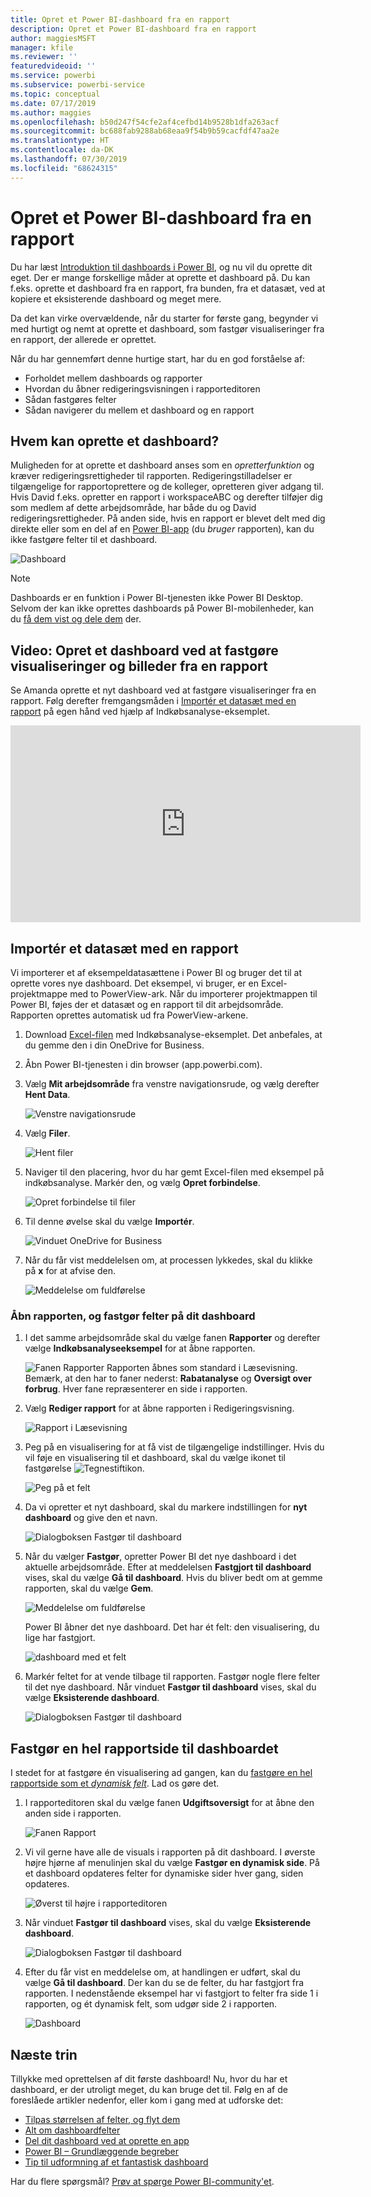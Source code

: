 ```yaml
---
title: Opret et Power BI-dashboard fra en rapport
description: Opret et Power BI-dashboard fra en rapport
author: maggiesMSFT
manager: kfile
ms.reviewer: ''
featuredvideoid: ''
ms.service: powerbi
ms.subservice: powerbi-service
ms.topic: conceptual
ms.date: 07/17/2019
ms.author: maggies
ms.openlocfilehash: b50d247f54cfe2af4cefbd14b9528b1dfa263acf
ms.sourcegitcommit: bc688fab9288ab68eaa9f54b9b59cacfdf47aa2e
ms.translationtype: HT
ms.contentlocale: da-DK
ms.lasthandoff: 07/30/2019
ms.locfileid: "68624315"
---
```

# <a name="create-a-power-bi-dashboard-from-a-report"></a>Opret et Power BI-dashboard fra en rapport
Du har læst [Introduktion til dashboards i Power BI](service-dashboards.md), og nu vil du oprette dit eget. Der er mange forskellige måder at oprette et dashboard på. Du kan f.eks. oprette et dashboard fra en rapport, fra bunden, fra et datasæt, ved at kopiere et eksisterende dashboard og meget mere.  

Da det kan virke overvældende, når du starter for første gang, begynder vi med hurtigt og nemt at oprette et dashboard, som fastgør visualiseringer fra en rapport, der allerede er oprettet. 

Når du har gennemført denne hurtige start, har du en god forståelse af:
- Forholdet mellem dashboards og rapporter
- Hvordan du åbner redigeringsvisningen i rapporteditoren
- Sådan fastgøres felter 
- Sådan navigerer du mellem et dashboard og en rapport 

## <a name="who-can-create-a-dashboard"></a>Hvem kan oprette et dashboard?
Muligheden for at oprette et dashboard anses som en *opretterfunktion*  og kræver redigeringsrettigheder til rapporten. Redigeringstilladelser er tilgængelige for rapportoprettere og de kolleger, opretteren giver adgang til. Hvis David f.eks. opretter en rapport i workspaceABC og derefter tilføjer dig som medlem af dette arbejdsområde, har både du og David redigeringsrettigheder. På anden side, hvis en rapport er blevet delt med dig direkte eller som en del af en [Power BI-app](service-create-distribute-apps.md) (du *bruger* rapporten), kan du ikke fastgøre felter til et dashboard.
 
![Dashboard](media/service-dashboard-create/power-bi-completed-dashboard-small.png)

> [!NOTE] 
> Dashboards er en funktion i Power BI-tjenesten ikke Power BI Desktop. Selvom der kan ikke oprettes dashboards på Power BI-mobilenheder, kan du [få dem vist og dele dem](consumer/mobile/mobile-apps-view-dashboard.md) der.
>
> 

## <a name="video-create-a-dashboard-by-pinning-visuals-and-images-from-a-report"></a>Video: Opret et dashboard ved at fastgøre visualiseringer og billeder fra en rapport
Se Amanda oprette et nyt dashboard ved at fastgøre visualiseringer fra en rapport. Følg derefter fremgangsmåden i [Importér et datasæt med en rapport](#import-a-dataset-with-a-report) på egen hånd ved hjælp af Indkøbsanalyse-eksemplet.
    

<iframe width="560" height="315" src="https://www.youtube.com/embed/lJKgWnvl6bQ" frameborder="0" allowfullscreen></iframe>

## <a name="import-a-dataset-with-a-report"></a>Importér et datasæt med en rapport
Vi importerer et af eksempeldatasættene i Power BI og bruger det til at oprette vores nye dashboard. Det eksempel, vi bruger, er en Excel-projektmappe med to PowerView-ark. Når du importerer projektmappen til Power BI, føjes der et datasæt og en rapport til dit arbejdsområde. Rapporten oprettes automatisk ud fra PowerView-arkene.

1. Download [Excel-filen](http://go.microsoft.com/fwlink/?LinkId=529784) med Indkøbsanalyse-eksemplet. Det anbefales, at du gemme den i din OneDrive for Business.
2. Åbn Power BI-tjenesten i din browser (app.powerbi.com).
3. Vælg **Mit arbejdsområde** fra venstre navigationsrude, og vælg derefter **Hent Data**.

    ![Venstre navigationsrude](media/service-dashboard-create/power-bi-get-data3.png)
5. Vælg **Filer**.

   ![Hent filer](media/service-dashboard-create/power-bi-select-files.png)
6. Naviger til den placering, hvor du har gemt Excel-filen med eksempel på indkøbsanalyse. Markér den, og vælg **Opret forbindelse**.

   ![Opret forbindelse til filer](media/service-dashboard-create/power-bi-connectnew.png)
7. Til denne øvelse skal du vælge **Importér**.

    ![Vinduet OneDrive for Business](media/service-dashboard-create/power-bi-import.png)
8. Når du får vist meddelelsen om, at processen lykkedes, skal du klikke på **x** for at afvise den.

   ![Meddelelse om fuldførelse](media/service-dashboard-create/power-bi-view-datasetnew.png)

### <a name="open-the-report-and-pin-tiles-to-your-dashboard"></a>Åbn rapporten, og fastgør felter på dit dashboard
1. I det samme arbejdsområde skal du vælge fanen **Rapporter** og derefter vælge **Indkøbsanalyseeksempel** for at åbne rapporten.

    ![Fanen Rapporter](media/service-dashboard-create/power-bi-reports.png) Rapporten åbnes som standard i Læsevisning. Bemærk, at den har to faner nederst: **Rabatanalyse** og **Oversigt over forbrug**. Hver fane repræsenterer en side i rapporten.

2. Vælg **Rediger rapport** for at åbne rapporten i Redigeringsvisning.

    ![Rapport i Læsevisning](media/service-dashboard-create/power-bi-reading-view.png)
3. Peg på en visualisering for at få vist de tilgængelige indstillinger. Hvis du vil føje en visualisering til et dashboard, skal du vælge ikonet til fastgørelse ![Tegnestiftikon](media/service-dashboard-create/power-bi-pin-icon.png).

    ![Peg på et felt](media/service-dashboard-create/power-bi-hover.png)
4. Da vi opretter et nyt dashboard, skal du markere indstillingen for **nyt dashboard** og give den et navn.

    ![Dialogboksen Fastgør til dashboard](media/service-dashboard-create/power-bi-pin-tile.png)
5. Når du vælger **Fastgør**, opretter Power BI det nye dashboard i det aktuelle arbejdsområde. Efter at meddelelsen **Fastgjort til dashboard** vises, skal du vælge **Gå til dashboard**. Hvis du bliver bedt om at gemme rapporten, skal du vælge **Gem**.

    ![Meddelelse om fuldførelse](media/service-dashboard-create/power-bi-pin-success.png)

    Power BI åbner det nye dashboard. Det har ét felt: den visualisering, du lige har fastgjort.

   ![dashboard med et felt](media/service-dashboard-create/power-bi-pinned.png)
7. Markér feltet for at vende tilbage til rapporten. Fastgør nogle flere felter til det nye dashboard. Når vinduet **Fastgør til dashboard** vises, skal du vælge **Eksisterende dashboard**.  

   ![Dialogboksen Fastgør til dashboard](media/service-dashboard-create/power-bi-existing-dashboard.png)

## <a name="pin-an-entire-report-page-to-the-dashboard"></a>Fastgør en hel rapportside til dashboardet
I stedet for at fastgøre én visualisering ad gangen, kan du [fastgøre en hel rapportside som et *dynamisk felt*](service-dashboard-pin-live-tile-from-report.md). Lad os gøre det.

1. I rapporteditoren skal du vælge fanen **Udgiftsoversigt** for at åbne den anden side i rapporten.

   ![Fanen Rapport](media/service-dashboard-create/power-bi-page-tab.png)

2. Vi vil gerne have alle de visuals i rapporten på dit dashboard. I øverste højre hjørne af menulinjen skal du vælge **Fastgør en dynamisk side**. På et dashboard opdateres felter for dynamiske sider hver gang, siden opdateres.

   ![Øverst til højre i rapporteditoren](media/service-dashboard-create/power-bi-pin-live.png)

3. Når vinduet **Fastgør til dashboard** vises, skal du vælge **Eksisterende dashboard**.

   ![Dialogboksen Fastgør til dashboard](media/service-dashboard-create/power-bi-pin-live2.png)

4. Efter du får vist en meddelelse om, at handlingen er udført, skal du vælge **Gå til dashboard**. Der kan du se de felter, du har fastgjort fra rapporten. I nedenstående eksempel har vi fastgjort to felter fra side 1 i rapporten, og ét dynamisk felt, som udgør side 2 i rapporten.

   ![Dashboard](media/service-dashboard-create/power-bi-dashboard.png)

## <a name="next-steps"></a>Næste trin
Tillykke med oprettelsen af dit første dashboard! Nu, hvor du har et dashboard, er der utroligt meget, du kan bruge det til. Følg en af de foreslåede artikler nedenfor, eller kom i gang med at udforske det: 

* [Tilpas størrelsen af felter, og flyt dem](service-dashboard-edit-tile.md)
* [Alt om dashboardfelter](service-dashboard-tiles.md)
* [Del dit dashboard ved at oprette en app](service-create-workspaces.md)
* [Power BI – Grundlæggende begreber](service-basic-concepts.md)
* [Tip til udformning af et fantastisk dashboard](service-dashboards-design-tips.md)

Har du flere spørgsmål? [Prøv at spørge Power BI-community'et](http://community.powerbi.com/).
